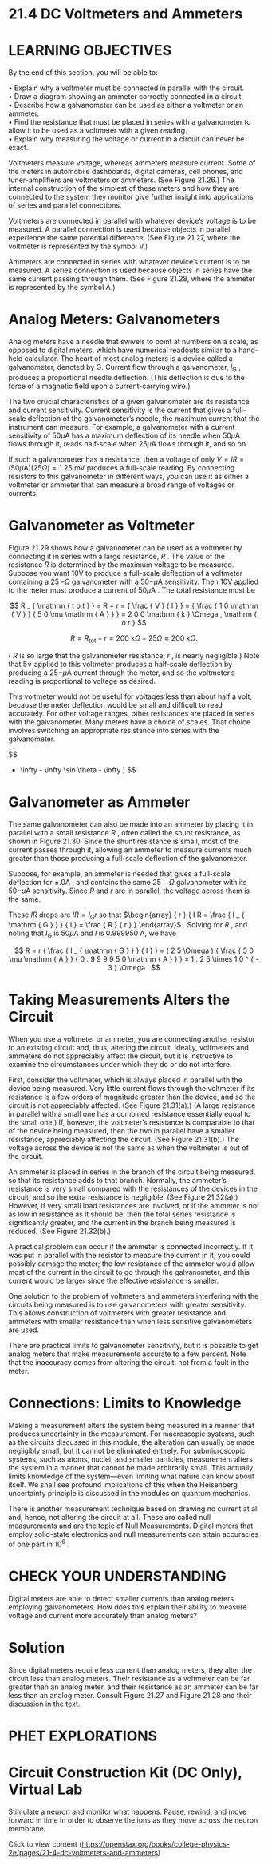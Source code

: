 # 21.4 DC Voltmeters and Ammeters

# LEARNING OBJECTIVES

By the end of this section, you will be able to:

• Explain why a voltmeter must be connected in parallel with the circuit.   
• Draw a diagram showing an ammeter correctly connected in a circuit.   
• Describe how a galvanometer can be used as either a voltmeter or an ammeter.   
• Find the resistance that must be placed in series with a galvanometer to allow it to be used as a voltmeter with a given reading.   
• Explain why measuring the voltage or current in a circuit can never be exact.

Voltmeters measure voltage, whereas ammeters measure current. Some of the meters in automobile dashboards, digital cameras, cell phones, and tuner-amplifiers are voltmeters or ammeters. (See Figure 21.26.) The internal construction of the simplest of these meters and how they are connected to the system they monitor give further insight into applications of series and parallel connections.

Voltmeters are connected in parallel with whatever device’s voltage is to be measured. A parallel connection is used because objects in parallel experience the same potential difference. (See Figure 21.27, where the voltmeter is represented by the symbol V.)

Ammeters are connected in series with whatever device’s current is to be measured. A series connection is used because objects in series have the same current passing through them. (See Figure 21.28, where the ammeter is represented by the symbol A.)

# Analog Meters: Galvanometers

Analog meters have a needle that swivels to point at numbers on a scale, as opposed to digital meters, which have numerical readouts similar to a hand-held calculator. The heart of most analog meters is a device called a galvanometer, denoted by G. Current flow through a galvanometer, $I _ { \mathrm { G } }$ , produces a proportional needle deflection. (This deflection is due to the force of a magnetic field upon a current-carrying wire.)

The two crucial characteristics of a given galvanometer are its resistance and current sensitivity. Current sensitivity is the current that gives a full-scale deflection of the galvanometer’s needle, the maximum current that the instrument can measure. For example, a galvanometer with a current sensitivity of $5 0 \mu \mathrm { A }$ has a maximum deflection of its needle when $5 0 \mu \mathrm { A }$ flows through it, reads half-scale when $2 5 \mu \mathrm { A }$ flows through it, and so on.

If such a galvanometer has a resistance, then a voltage of only $V = I R = ( 5 0 { \mu \mathrm { A } } ) ( 2 5 \Omega ) = 1 . 2 5 { \mathrm { ~ m V } }$ produces a full-scale reading. By connecting resistors to this galvanometer in different ways, you can use it as either a voltmeter or ammeter that can measure a broad range of voltages or currents.

# Galvanometer as Voltmeter

Figure 21.29 shows how a galvanometer can be used as a voltmeter by connecting it in series with a large resistance, $R$ . The value of the resistance $R$ is determined by the maximum voltage to be measured. Suppose you want $\boldsymbol { \mathsf { 1 0 } } \boldsymbol { \mathsf { V } }$ to produce a full-scale deflection of a voltmeter containing a $2 5 \ – \Omega$ galvanometer with a $5 0 \mathrm { - } \mu \mathrm { A }$ sensitivity. Then $\boldsymbol { \mathsf { 1 0 } } \boldsymbol { \mathsf { V } }$ applied to the meter must produce a current of $5 0 \mu \mathrm { A }$ . The total resistance must be

$$
R _ { \mathrm { t o t } } = R + r = { \frac { V } { I } } = { \frac { 1 0 \mathrm { V } } { 5 0 \mu \mathrm { A } } } = 2 0 0 \mathrm { k } \Omega , \mathrm { o r }
$$

$$
R = R _ { \mathrm { t o t } } - r = 2 0 0 ~ \mathrm { k } \Omega - 2 5 \Omega \approx 2 0 0 ~ \mathrm { k } \Omega .
$$

( $R$ is so large that the galvanometer resistance, $r$ , is nearly negligible.) Note that $5 \vee$ applied to this voltmeter produces a half-scale deflection by producing a $2 5 \mathrm { - } \mu \mathrm { A }$ current through the meter, and so the voltmeter’s reading is proportional to voltage as desired.

This voltmeter would not be useful for voltages less than about half a volt, because the meter deflection would be small and difficult to read accurately. For other voltage ranges, other resistances are placed in series with the galvanometer. Many meters have a choice of scales. That choice involves switching an appropriate resistance into series with the galvanometer.

$$
- \infty - \infty \sin \theta - \infty )
$$

# Galvanometer as Ammeter

The same galvanometer can also be made into an ammeter by placing it in parallel with a small resistance $R$ , often called the shunt resistance, as shown in Figure 21.30. Since the shunt resistance is small, most of the current passes through it, allowing an ammeter to measure currents much greater than those producing a full-scale deflection of the galvanometer.

Suppose, for example, an ammeter is needed that gives a full-scale deflection for $\pm . 0 \mathsf { A }$ , and contains the same $2 5 - \Omega$ galvanometer with its $5 0 { \mathrm { - } } \mu \mathrm { A }$ sensitivity. Since $R$ and $r$ are in parallel, the voltage across them is the same.

These $I R$ drops are $I R = I _ { \mathrm { G } } r$ so that $\begin{array} { r } { I R = \frac { I _ { \mathrm { G } } } { I } = \frac { R } { r } } \end{array}$ . Solving for $R$ , and noting that $I _ { \mathrm { G } }$ is $5 0 \mu \mathrm { A }$ and $I$ is 0.999950 A, we have

$$
R = r { \frac { I _ { \mathrm { G } } } { I } } = ( 2 5 \Omega ) { \frac { 5 0 \mu \mathrm { A } } { 0 . 9 9 9 9 5 0 \mathrm { A } } } = 1 . 2 5 \times 1 0 ^ { - 3 } \Omega .
$$

# Taking Measurements Alters the Circuit

When you use a voltmeter or ammeter, you are connecting another resistor to an existing circuit and, thus, altering the circuit. Ideally, voltmeters and ammeters do not appreciably affect the circuit, but it is instructive to examine the circumstances under which they do or do not interfere.



First, consider the voltmeter, which is always placed in parallel with the device being measured. Very little current flows through the voltmeter if its resistance is a few orders of magnitude greater than the device, and so the circuit is not appreciably affected. (See Figure 21.31(a).) (A large resistance in parallel with a small one has a combined resistance essentially equal to the small one.) If, however, the voltmeter’s resistance is comparable to that of the device being measured, then the two in parallel have a smaller resistance, appreciably affecting the circuit. (See Figure 21.31(b).) The voltage across the device is not the same as when the voltmeter is out of the circuit.

An ammeter is placed in series in the branch of the circuit being measured, so that its resistance adds to that branch. Normally, the ammeter’s resistance is very small compared with the resistances of the devices in the circuit, and so the extra resistance is negligible. (See Figure 21.32(a).) However, if very small load resistances are involved, or if the ammeter is not as low in resistance as it should be, then the total series resistance is significantly greater, and the current in the branch being measured is reduced. (See Figure 21.32(b).)

A practical problem can occur if the ammeter is connected incorrectly. If it was put in parallel with the resistor to measure the current in it, you could possibly damage the meter; the low resistance of the ammeter would allow most of the current in the circuit to go through the galvanometer, and this current would be larger since the effective resistance is smaller.

One solution to the problem of voltmeters and ammeters interfering with the circuits being measured is to use galvanometers with greater sensitivity. This allows construction of voltmeters with greater resistance and ammeters with smaller resistance than when less sensitive galvanometers are used.

There are practical limits to galvanometer sensitivity, but it is possible to get analog meters that make measurements accurate to a few percent. Note that the inaccuracy comes from altering the circuit, not from a fault in the meter.

# Connections: Limits to Knowledge

Making a measurement alters the system being measured in a manner that produces uncertainty in the measurement. For macroscopic systems, such as the circuits discussed in this module, the alteration can usually be made negligibly small, but it cannot be eliminated entirely. For submicroscopic systems, such as atoms, nuclei, and smaller particles, measurement alters the system in a manner that cannot be made arbitrarily small. This actually limits knowledge of the system—even limiting what nature can know about itself. We shall see profound implications of this when the Heisenberg uncertainty principle is discussed in the modules on quantum mechanics.



There is another measurement technique based on drawing no current at all and, hence, not altering the circuit at all. These are called null measurements and are the topic of Null Measurements. Digital meters that employ solid-state electronics and null measurements can attain accuracies of one part in $1 0 ^ { 6 }$ .

# CHECK YOUR UNDERSTANDING

Digital meters are able to detect smaller currents than analog meters employing galvanometers. How does this explain their ability to measure voltage and current more accurately than analog meters?

# Solution

Since digital meters require less current than analog meters, they alter the circuit less than analog meters. Their resistance as a voltmeter can be far greater than an analog meter, and their resistance as an ammeter can be far less than an analog meter. Consult Figure 21.27 and Figure 21.28 and their discussion in the text.

# PHET EXPLORATIONS

# Circuit Construction Kit (DC Only), Virtual Lab

Stimulate a neuron and monitor what happens. Pause, rewind, and move forward in time in order to observe the ions as they move across the neuron membrane.

Click to view content (https://openstax.org/books/college-physics-2e/pages/21-4-dc-voltmeters-and-ammeters)